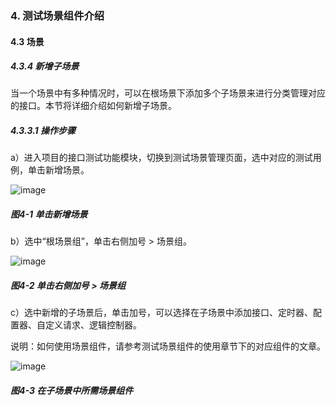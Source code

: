 ### 4. 测试场景组件介绍

#### 4.3 场景

##### 4.3.4 新增子场景

当一个场景中有多种情况时，可以在根场景下添加多个子场景来进行分类管理对应的接口。本节将详细介绍如何新增子场景。

##### 4.3.3.1 操作步骤

a）进入项目的接口测试功能模块，切换到测试场景管理页面，选中对应的测试用例，单击新增场景。

![image](https://user-images.githubusercontent.com/79617492/192244970-8fba654b-4122-4a00-af85-5a06d071124c.png)

##### 图4-1 单击新增场景

b）选中“根场景组”，单击右侧加号 > 场景组。

![image](https://user-images.githubusercontent.com/79617492/192244997-305995a4-bf9f-4445-8c2d-25fc04369637.png)

##### 图4-2 单击右侧加号 > 场景组

c）选中新增的子场景后，单击加号，可以选择在子场景中添加接口、定时器、配置器、自定义请求、逻辑控制器。

说明：如何使用场景组件，请参考测试场景组件的使用章节下的对应组件的文章。

![image](https://user-images.githubusercontent.com/79617492/192245016-bb481893-2919-4d1b-b0fd-699643ed9acd.png)

##### 图4-3 在子场景中所需场景组件
